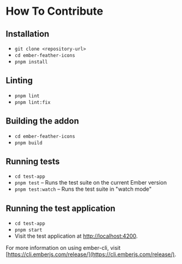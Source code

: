 # How To Contribute

## Installation

- `git clone <repository-url>`
- `cd ember-feather-icons`
- `pnpm install`

## Linting

- `pnpm lint`
- `pnpm lint:fix`

## Building the addon

- `cd ember-feather-icons`
- `pnpm build`

## Running tests

- `cd test-app`
- `pnpm test` – Runs the test suite on the current Ember version
- `pnpm test:watch` – Runs the test suite in "watch mode"

## Running the test application

- `cd test-app`
- `pnpm start`
- Visit the test application at [http://localhost:4200](http://localhost:4200).

For more information on using ember-cli, visit [https://cli.emberjs.com/release/](https://cli.emberjs.com/release/).
